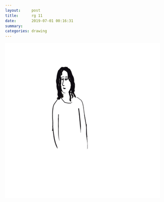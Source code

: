 ```yaml
---
layout:     post
title:      rg 11
date:       2019-07-01 00:16:31
summary:    
categories: drawing
---
```

![rg 11](/images/diary/rg-11.png ".")
